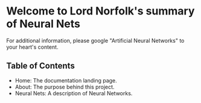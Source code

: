 # Welcome to Lord Norfolk's summary of Neural Nets

For additional information, please google "Artificial Neural Networks" to your heart's content.


## Table of Contents

* Home: The documentation landing page.
* About: The purpose behind this project.
* Neural Nets: A description of Neural Networks. 
